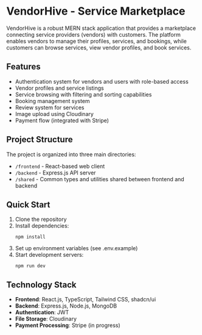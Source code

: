 # VendorHive - Service Marketplace

VendorHive is a robust MERN stack application that provides a marketplace connecting service providers (vendors) with customers. The platform enables vendors to manage their profiles, services, and bookings, while customers can browse services, view vendor profiles, and book services.

## Features

- Authentication system for vendors and users with role-based access
- Vendor profiles and service listings
- Service browsing with filtering and sorting capabilities 
- Booking management system
- Review system for services
- Image upload using Cloudinary
- Payment flow (integrated with Stripe)

## Project Structure

The project is organized into three main directories:

- `/frontend` - React-based web client
- `/backend` - Express.js API server
- `/shared` - Common types and utilities shared between frontend and backend

## Quick Start

1. Clone the repository
2. Install dependencies:
   ```
   npm install
   ```
3. Set up environment variables (see .env.example)
4. Start development servers:
   ```
   npm run dev
   ```

## Technology Stack

- **Frontend**: React.js, TypeScript, Tailwind CSS, shadcn/ui
- **Backend**: Express.js, Node.js, MongoDB
- **Authentication**: JWT
- **File Storage**: Cloudinary
- **Payment Processing**: Stripe (in progress)